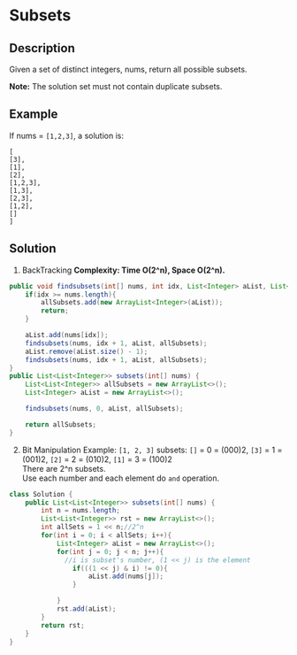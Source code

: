 # Subsets
## Description
Given a set of distinct integers, nums, return all possible subsets.  

**Note:** The solution set must not contain duplicate subsets.  
## Example
If nums = `[1,2,3]`, a solution is:  
```
[
[3],
[1],
[2],
[1,2,3],
[1,3],
[2,3],
[1,2],
[]
]
```
## Solution
1. BackTracking
**Complexity: Time O(2^n), Space O(2^n).**
```java
public void findsubsets(int[] nums, int idx, List<Integer> aList, List<List<Integer>> allSubsets){
    if(idx >= nums.length){
        allSubsets.add(new ArrayList<Integer>(aList));
        return;
    }

    aList.add(nums[idx]);
    findsubsets(nums, idx + 1, aList, allSubsets);
    aList.remove(aList.size() - 1);
    findsubsets(nums, idx + 1, aList, allSubsets);
}
public List<List<Integer>> subsets(int[] nums) {
    List<List<Integer>> allSubsets = new ArrayList<>();
    List<Integer> aList = new ArrayList<>();

    findsubsets(nums, 0, aList, allSubsets);

    return allSubsets;
}
```
2. Bit Manipulation
Example: `[1, 2, 3]`
subsets: `[]` = 0 = (000)2, `[3]` = 1 = (001)2, `[2]` = 2 = (010)2, `[1]` = 3 = (100)2  
There are 2^n subsets.  
Use each number and each element do `and` operation.  
```java
class Solution {
    public List<List<Integer>> subsets(int[] nums) {
        int n = nums.length;
        List<List<Integer>> rst = new ArrayList<>();
        int allSets = 1 << n;//2^n
        for(int i = 0; i < allSets; i++){
            List<Integer> aList = new ArrayList<>();
            for(int j = 0; j < n; j++){
              //i is subset's number, (1 << j) is the element
                if(((1 << j) & i) != 0){
                    aList.add(nums[j]);
                }

            }
            rst.add(aList);
        }
        return rst;
    }
}
```
